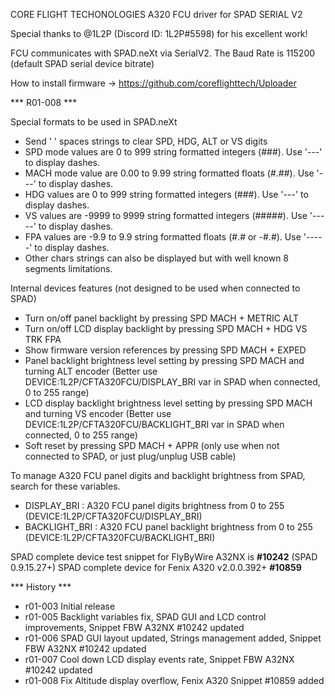 CORE FLIGHT TECHONOLOGIES A320 FCU driver for SPAD SERIAL V2

Special thanks to @1L2P (Discord ID: 1L2P#5598) for his excellent work!

FCU communicates with SPAD.neXt via SerialV2. The Baud Rate is 115200 (default SPAD serial device bitrate)

How to install firmware -> https://github.com/coreflighttech/Uploader


*** R01-008 ***

Special formats to be used in SPAD.neXt
 - Send ' ' spaces strings to clear SPD, HDG, ALT or VS digits
 - SPD mode values are 0 to 999 string formatted integers (###). Use '---' to display dashes.
 - MACH mode value are 0.00 to 9.99 string formatted floats (#.##). Use '---' to display dashes.
 - HDG values are 0 to 999 string formatted integers (###). Use '---' to display dashes.  
 - VS values are -9999 to 9999 string formatted integers (#####). Use '-----' to display dashes.  
 - FPA values are -9.9 to 9.9 string formatted floats (#.# or -#.#). Use '-----' to display dashes.
 - Other chars strings can also be displayed but with well known 8 segments limitations.  

Internal devices features (not designed to be used when connected to SPAD)
 - Turn on/off panel backlight by pressing SPD MACH + METRIC ALT
 - Turn on/off LCD display backlight by pressing SPD MACH + HDG VS TRK FPA
 - Show firmware version references by pressing SPD MACH + EXPED
 - Panel backlight brightness level setting by pressing SPD MACH and turning ALT encoder (Better use DEVICE:1L2P/CFTA320FCU/DISPLAY_BRI var in SPAD when connected, 0 to 255 range)
 - LCD display backlight brightness level setting by pressing SPD MACH and turning VS encoder (Better use DEVICE:1L2P/CFTA320FCU/BACKLIGHT_BRI var in SPAD when connected, 0 to 255 range)
 - Soft reset by pressing SPD MACH + APPR (only use when not connected to SPAD, or just plug/unplug USB cable)

To manage A320 FCU panel digits and backlight brightness from SPAD, search for these variables.
 - DISPLAY_BRI : A320 FCU panel digits brightness from 0 to 255 (DEVICE:1L2P/CFTA320FCU/DISPLAY_BRI)
 - BACKLIGHT_BRI : A320 FCU panel backlight brightness from 0 to 255 (DEVICE:1L2P/CFTA320FCU/BACKLIGHT_BRI)

SPAD complete device test snippet for FlyByWire A32NX is <b>#10242</b> (SPAD 0.9.15.27+)
SPAD complete device for Fenix A320 v2.0.0.392+ <b>#10859</b>

*** History ***
 - r01-003 Initial release
 - r01-005 Backlight variables fix, SPAD GUI and LCD control improvements, Snippet FBW A32NX #10242 updated
 - r01-006 SPAD GUI layout updated, Strings management added, Snippet FBW A32NX #10242 updated
 - r01-007 Cool down LCD display events rate, Snippet FBW A32NX #10242 updated
 - r01-008 Fix Altitude display overflow, Fenix A320 Snippet #10859 added

